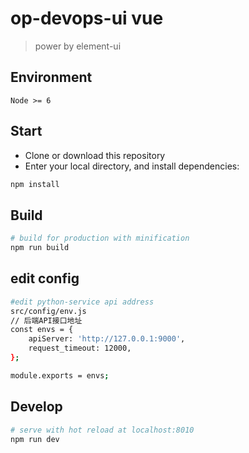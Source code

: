 # op-devops-ui vue

> power by element-ui

## Environment

`Node >= 6`

## Start

 - Clone or download this repository
 - Enter your local directory, and install dependencies:

``` bash
npm install
```


## Build

``` bash
# build for production with minification
npm run build
```
## edit config
``` bash
#edit python-service api address
src/config/env.js
// 后端API接口地址
const envs = {
    apiServer: 'http://127.0.0.1:9000',
    request_timeout: 12000,
};

module.exports = envs;
```
## Develop

``` bash
# serve with hot reload at localhost:8010
npm run dev
```

